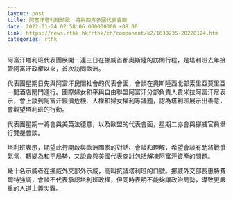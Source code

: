 ```yaml
---
layout: post
title: 阿富汗塔利班訪歐　將與西方多國代表會面
date: 2022-01-24 02:58:06.000000000 +08:00
link: https://news.rthk.hk/rthk/ch/component/k2/1630235-20220124.htm
categories: rthk
---
```


阿富汗塔利班代表團展開一連三日在挪威首都奧斯陸的訪問行程，是塔利班去年接管阿富汗政權以來，首次訪問歐洲。

代表團星期日先與阿富汗民間社會的代表會面，會談在奧斯陸西北部索里亞莫里亞一間酒店閉門進行。國際婦女和平與自由聯盟阿富汗分部負責人賈米拉阿富汗尼表示，會上談到阿富汗經濟危機、人權和婦女權利等議題，認為塔利班展示出善意，會觀望塔利班的行動。

代表團星期一將會與美英法德意，以及歐盟的代表會面，星期二亦會與挪威官員舉行雙邊會談。

塔利班表示，期望此行開啟與歐洲國家的對話、會談和理解，希望會談有助將戰爭氣氛，轉變為和平局勢，又說會與美國代表商討包括解凍阿富汗資產的問題。

幾十名示威者在挪威外交部外示威，高叫抗議塔利班的口號。挪威外交部長惠特費爾特強調，會談不代表承認塔利班政權，但同時表明不能夠讓政治局勢，導致更嚴重的人道主義災難。
